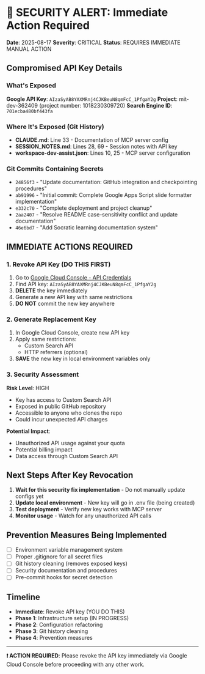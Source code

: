 # 🚨 SECURITY ALERT: Immediate Action Required

**Date**: 2025-08-17
**Severity**: CRITICAL
**Status**: REQUIRES IMMEDIATE MANUAL ACTION

## Compromised API Key Details

### What's Exposed
**Google API Key**: `AIzaSyAB8YAXMRnj4CJKBeuN8qmFcC_1PfgaY2g`
**Project**: mit-dev-362409 (project number: 1018230309720)
**Search Engine ID**: `701ecba480bf443fa`

### Where It's Exposed (Git History)
- **CLAUDE.md**: Line 33 - Documentation of MCP server config
- **SESSION_NOTES.md**: Lines 28, 69 - Session notes with API key
- **workspace-dev-assist.json**: Lines 10, 25 - MCP server configuration

### Git Commits Containing Secrets
- `24856f3` - "Update documentation: GitHub integration and checkpointing procedures"
- `ab91996` - "Initial commit: Complete Google Apps Script slide formatter implementation"
- `e332c70` - "Complete deployment and project cleanup" 
- `2aa2407` - "Resolve README case-sensitivity conflict and update documentation"
- `46e6bd7` - "Add Socratic learning documentation system"

## IMMEDIATE ACTIONS REQUIRED

### 1. Revoke API Key (DO THIS FIRST)
1. Go to [Google Cloud Console - API Credentials](https://console.cloud.google.com/apis/credentials?project=mit-dev-362409)
2. Find API key: `AIzaSyAB8YAXMRnj4CJKBeuN8qmFcC_1PfgaY2g`
3. **DELETE** the key immediately
4. Generate a new API key with same restrictions
5. **DO NOT** commit the new key anywhere

### 2. Generate Replacement Key
1. In Google Cloud Console, create new API key
2. Apply same restrictions:
   - Custom Search API
   - HTTP referrers (optional)
3. **SAVE** the new key in local environment variables only

### 3. Security Assessment
**Risk Level**: HIGH
- Key has access to Custom Search API
- Exposed in public GitHub repository
- Accessible to anyone who clones the repo
- Could incur unexpected API charges

**Potential Impact**:
- Unauthorized API usage against your quota
- Potential billing impact
- Data access through Custom Search API

## Next Steps After Key Revocation

1. **Wait for this security fix implementation** - Do not manually update configs yet
2. **Update local environment** - New key will go in .env file (being created)
3. **Test deployment** - Verify new key works with MCP server
4. **Monitor usage** - Watch for any unauthorized API calls

## Prevention Measures Being Implemented

- [ ] Environment variable management system
- [ ] Proper .gitignore for all secret files  
- [ ] Git history cleaning (removes exposed keys)
- [ ] Security documentation and procedures
- [ ] Pre-commit hooks for secret detection

## Timeline
- **Immediate**: Revoke API key (YOU DO THIS)
- **Phase 1**: Infrastructure setup (IN PROGRESS)
- **Phase 2**: Configuration refactoring 
- **Phase 3**: Git history cleaning
- **Phase 4**: Prevention measures

---

**❗ ACTION REQUIRED**: Please revoke the API key immediately via Google Cloud Console before proceeding with any other work.